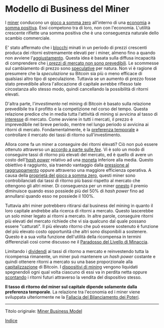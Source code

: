 # Modello di Business del Miner



I [miner](ch101-glossary.md#miner) conducono un [gioco a somma zero](https://it.wikipedia.org/wiki/Gioco_a_somma_zero) all'interno di una [economia](ch101-glossary.md#economia) a [somma positiva](https://it.wikipedia.org/wiki/Win-win). Essi competono tra di loro, non con l'economia. L'utilità crescente riflette una somma positiva che è una conseguenza naturale dello scambio commerciale.

E' stato affermato che i [blocchi](ch101-glossary.md#blocco) minati in un periodo di prezzi crescenti produca dei ritorni estremamente elevati per i miner, almeno fino a quando non avviene l'[aggiustamento](ch101-glossary.md#aggiustamento). Questa idea è basata sulla diffusa incapacità di comprendere che [i prezzi di mercato non sono prevedibili](https://it.wikipedia.org/wiki/Teoria_del_caos). Le scommesse sul cambiamento di prezzo sono [speculative](ch101-glossary.md#speculare) per natura. Non vi è ragione di presumere che la _speculazione_ su Bitcoin sia più o meno efficace di qualsiasi altro tipo di speculazione. Tuttavia se un aumento di prezzo fosse stato prevedibile allora l'allocazione di capitale avrebbe riflesso tale circostanza allo stesso modo, quindi cancellando la possibilità di ritorni elevati.

D'altra parte, l'_investimento_ nel mining di Bitcoin è basato sulla relazione prevedibile tra il profitto e la competizione nel corso del tempo. Questa relazione predice che in media tutta l'attività di mining si avvicina al tasso di [interesse](ch101-glossary.md#interesse) di mercato. Come avviene in tutti i mercati, il prezzo è imprevedibile nel breve periodo, mentre nel lungo periodo si avvicina ai ritorni di mercato. Fondamentalmente, è la [preferenza temporale](https://en.wikipedia.org/wiki/Time_preference) a controllare il mercato dei tassi di ritorno sull'investimento.

Allora come fa un miner a conseguire dei ritorni elevati? Ciò non può essere ottenuto attraverso un [accordo a parte sulle _fee_](ch081-side-fee-fallacy.md). Vi è solo un modo di conseguire tassi di ritorno più elevati del mercato, ed è quello di avere un costo dell'[_hash power_](ch101-glossary.md#hash-power) relativo ad una [moneta](ch101-glossary.md#moneta) inferiore alla media. Questo obiettivo è raggiunto, sia traendo vantaggio dalla [pressione al raggruppamento](ch039-pooling-pressure-risk.md) oppure attraverso una maggiore efficienza operativa. A causa della [proprietà del gioco a somma zero](ch032-zero-sum-property.md), questi miner sono controbilanciati dai tassi di ritorno più bassi rispetto al mercato che ottengono gli altri miner. Di conseguenza per un miner [onesto](ch101-glossary.md#onesto) il premio diminuisce quando esso possiede più del 50% di _hash power_ fino ad annullarsi quando esso ne possiede il 100%.

Tuttavia altri miner potrebbero ritirarsi dal business del mining in quanto il loro capitale andrebbe alla ricerca di ritorni a mercato. Questo lascerebbe un solo miner legato ai ritorni a mercato. In altre parole, conseguire ritorni più elevati del mercato richiede che vi sia qualcuno dal quale possano essere "catturati". Il più elevato ritorno che può essere sostenuto è funzione del più elevato costo opportunità che altri sono disponibili a sostenere. Questo è a sua volta funzione dell'utilità della ricompensa in termini differenziali così come discusso ne il [Paradosso del Livello di Minaccia](ch033-threat-level-paradox.md).

Limitando i [dividendi](https://it.wikipedia.org/wiki/Dividendo_(economia)) ai tassi di ritorno a mercato e reinvestendo tutta la ricompensa rimanente, un miner può mantenere un _hash power_ costante e quindi ottenere ritorni a mercato su una base proporzionale alla [capitalizzazione]() di Bitcoin. I [dispositivi di mining](ch101-glossary.md#dispositivo-di-mining-grind) vengono liquidati spegnendoli ogni qual volta ciascuno di essi va in perdita netta oppure [scontando](https://it.wikipedia.org/wiki/Valore_attuale) i ritorni futuri attraverso la vendita del dispositivo stesso.

**Il tasso di ritorno del miner sul capitale dipende solamente dalla preferenza temporale**. La relazione tra l'economia ed i miner viene sviluppata ulteriormente ne la [Fallacia del Bilanciamento dei Poteri](ch042-balance-of-power-fallacy.md).

---------
Titolo originale: [Miner Business Model](https://github.com/libbitcoin/libbitcoin-system/wiki/Miner-Business-Model)

[Indice](/README.md)



